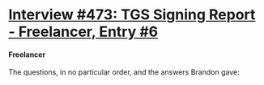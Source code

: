 # [Interview #473: TGS Signing Report - Freelancer, Entry #6](https://www.theoryland.com/intvmain.php?i=473#6)

#### Freelancer

The questions, in no particular order, and the answers Brandon gave:

